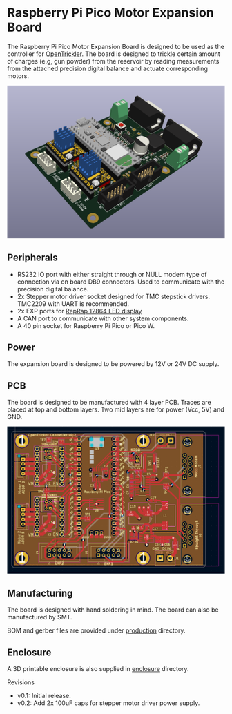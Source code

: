Raspberry Pi Pico Motor Expansion Board
=======================================
The Raspberry Pi Pico Motor Expansion Board is designed to be used as the controller for [OpenTrickler](https://github.com/eamars/OpenTrickler). The board is designed to trickle certain amount of charges (e.g, gun powder) from the reservoir by reading measurements from the attached precision digital balance and actuate corresponding motors. 

![3d_view](resources/3d_view.png)

Peripherals
-----------
* RS232 IO port with either straight through or NULL modem type of connection via on board DB9 connectors. Used to communicate with the precision digital balance. 
* 2x Stepper motor driver socket designed for TMC stepstick drivers. TMC2209 with UART is recommended. 
* 2x EXP ports for [RepRap 12864 LED display](https://reprap.org/wiki/RepRapDiscount_Full_Graphic_Smart_Controller)
* A CAN port to communicate with other system components. 
* A 40 pin socket for Raspberry Pi Pico or Pico W. 

Power
-----
The expansion board is designed to be powered by 12V or 24V DC supply. 

PCB
---
The board is designed to be manufactured with 4 layer PCB. Traces are placed at top and bottom layers. Two mid layers are for power (Vcc, 5V) and GND. 

![top_view](resources/top_view.png)


Manufacturing
-------------
The board is designed with hand soldering in mind. The board can also be manufactured by SMT. 

BOM and gerber files are provided under [production](production) directory. 

Enclosure
---------
A 3D printable enclosure is also supplied in [enclosure](enclosure) directory. 

Revisions
* v0.1: Initial release.
* v0.2: Add 2x 100uF caps for stepper motor driver power supply. 